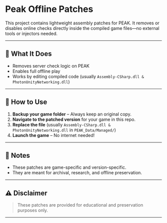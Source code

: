 # Peak Offline Patches

This project contains lightweight assembly patches for PEAK. It removes or disables online checks directly inside the compiled game files—no external tools or injectors needed.

---

## 🔧 What It Does

- Removes server check logic on PEAK
- Enables full offline play
- Works by editing compiled code (usually `Assembly-CSharp.dll & PhotonUnityNetworking.dll`)

---

## 📁 How to Use

1. **Backup your game folder** – Always keep an original copy.
2. **Navigate to the patched version** for your game in this repo.
3. **Replace the file** (usually `Assembly-CSharp.dll & PhotonUnityNetworking.dll` in `PEAK_Data/Managed/`)
4. **Launch the game** – No internet needed!

---

## 💬 Notes

- These patches are game-specific and version-specific.
- They are meant for archival, research, and offline preservation.

---

## ⚠️ Disclaimer

> These patches are provided for educational and preservation purposes only.  

---

